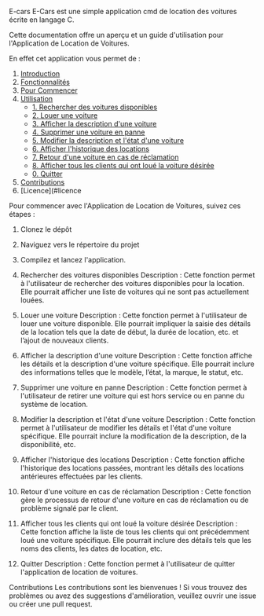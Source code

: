  E-cars
E-Cars est une simple application cmd de location des voitures écrite en langage C.

Cette documentation offre un aperçu et un guide d'utilisation pour l'Application de Location de Voitures.

En effet cet application vous permet de :

1. [Introduction](#introduction)
2. [Fonctionnalités](#fonctionnalités)
3. [Pour Commencer](#pour-commencer)
4. [Utilisation](#utilisation)
   - [1. Rechercher des voitures disponibles](#1-rechercher-des-voitures-disponibles)
   - [2. Louer une voiture](#2-louer-une-voiture)
   - [3. Afficher la description d'une voiture](#3-afficher-la-description-dune-voiture)
   - [4. Supprimer une voiture en panne](#4-supprimer-une-voiture-en-panne)
   - [5. Modifier la description et l'état d'une voiture](#5-modifier-la-description-et-letat-dune-voiture)
   - [6. Afficher l'historique des locations](#6-afficher-lhistorique-des-locations)
   - [7. Retour d'une voiture en cas de réclamation](#7-retour-dune-voiture-en-cas-de-reclamation)
   - [8. Afficher tous les clients qui ont loué la voiture désirée](#8-afficher-tous-les-clients-qui-ont-loue-la-voiture-desiree)
   - [0. Quitter](#0-quitter)
5. [Contributions](#contributions)
6. [Licence](#licence
 
Pour commencer avec l'Application de Location de Voitures, suivez ces étapes :

1. Clonez le dépôt 
2. Naviguez vers le répertoire du projet 
3. Compilez et lancez l'application.
 
1. Rechercher des voitures disponibles
Description : Cette fonction permet à l'utilisateur de rechercher des voitures disponibles pour la location. Elle pourrait afficher une liste de voitures qui ne sont pas actuellement louées.
2. Louer une voiture
Description : Cette fonction permet à l'utilisateur de louer une voiture disponible. Elle pourrait impliquer la saisie des détails de la location tels que la date de début, la durée de location, etc. et l’ajout de nouveaux clients.
3. Afficher la description d'une voiture
Description : Cette fonction affiche les détails et la description d'une voiture spécifique. Elle pourrait inclure des informations telles que le modèle, l’état, la marque, le statut, etc.
4. Supprimer une voiture en panne
Description : Cette fonction permet à l'utilisateur de retirer une voiture qui est hors service ou en panne du système de location.
5. Modifier la description et l'état d'une voiture
Description : Cette fonction permet à l'utilisateur de modifier les détails et l'état d'une voiture spécifique. Elle pourrait inclure la modification de la description, de la disponibilité, etc.
6. Afficher l'historique des locations
Description : Cette fonction affiche l'historique des locations passées, montrant les détails des locations antérieures effectuées par les clients.
7. Retour d'une voiture en cas de réclamation
Description : Cette fonction gère le processus de retour d'une voiture en cas de réclamation ou de problème signalé par le client.
8. Afficher tous les clients qui ont loué la voiture désirée
Description : Cette fonction affiche la liste de tous les clients qui ont précédemment loué une voiture spécifique. Elle pourrait inclure des détails tels que les noms des clients, les dates de location, etc.
0. Quitter
Description : Cette fonction permet à l'utilisateur de quitter l'application de location de voitures. 

Contributions
Les contributions sont les bienvenues ! Si vous trouvez des problèmes ou avez des suggestions d'amélioration, veuillez ouvrir une issue ou créer une pull request.

